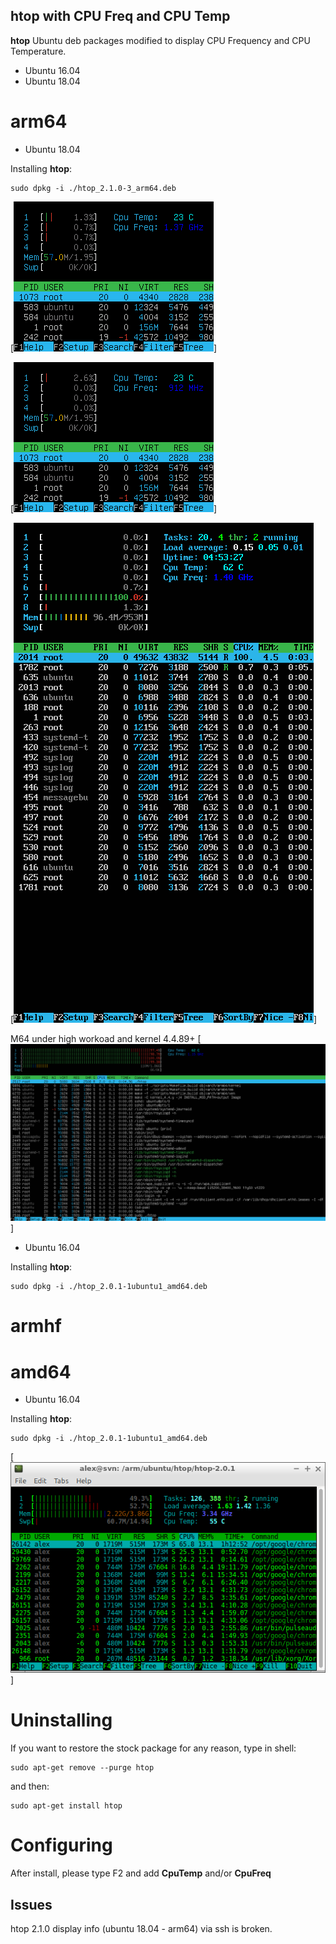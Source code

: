 htop with CPU Freq and CPU Temp
-------------------------------

**htop** Ubuntu deb packages modified to display CPU Frequency and CPU Temperature.

* Ubuntu 16.04
* Ubuntu 18.04


# arm64

* Ubuntu 18.04

Installing **htop**:

	sudo dpkg -i ./htop_2.1.0-3_arm64.deb 


[![htop](https://github.com/avafinger/htop/raw/master/img/arm64-htop-2.1.0-2.png)]

[![htop](https://github.com/avafinger/htop/raw/master/img/arm-64-htop-2.1.0.png)]

[![htop](https://github.com/avafinger/htop/raw/master/img/arm64-htop-f3.png)]

M64 under high workoad and kernel 4.4.89+
[![htop](https://github.com/avafinger/htop/raw/master/img/m64_build.png)]


* Ubuntu 16.04

Installing **htop**:

	sudo dpkg -i ./htop_2.0.1-1ubuntu1_amd64.deb 


# armhf



# amd64

* Ubuntu 16.04

Installing **htop**:

	sudo dpkg -i ./htop_2.0.1-1ubuntu1_amd64.deb 


[![htop](https://github.com/avafinger/htop/raw/master/img/amd64-htop-2.0.1.png)]


# Uninstalling

If you want to restore the stock package for any reason, type in shell:

	sudo apt-get remove --purge htop

and then:

	sudo apt-get install htop

# Configuring

After install, please type F2 and add **CpuTemp** and/or **CpuFreq**


Issues
------
htop 2.1.0 display info (ubuntu 18.04 - arm64) via ssh is broken.